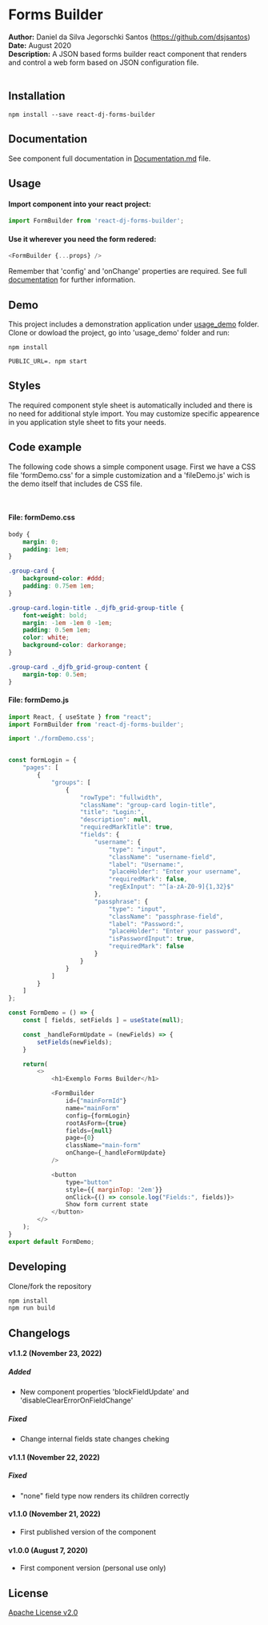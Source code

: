 # **Forms Builder**

**Author:** Daniel da Silva Jegorschki Santos (https://github.com/dsjsantos)<br />
**Date:** August 2020<br />
**Description:** A JSON based forms builder react component that renders and control a web form based on JSON configuration file.
<br />
<br />

## Installation

```
npm install --save react-dj-forms-builder
```

## Documentation

See component full documentation in [Documentation.md](https://github.com/dsjsantos/react-dj-forms-builder/blob/master/Documentation.md) file.

## Usage

#### Import component into your react project:

```js
import FormBuilder from 'react-dj-forms-builder';
```

#### Use it wherever you need the form redered:

```js
<FormBuilder {...props} />
```

Remember that 'config' and 'onChange' properties are required. See full [documentation](https://github.com/dsjsantos/react-dj-forms-builder/blob/master/Documentation.md) for further information.


## Demo

This project includes a demonstration application under [usage_demo](https://github.com/dsjsantos/react-dj-forms-builder/tree/master/usage_demo) folder. Clone or dowload the project, go into 'usage_demo' folder and run:

```
npm install
```
```
PUBLIC_URL=. npm start
```

## Styles

The required component style sheet is automatically included and there is no need for additional style import. You may customize specific appearence in you application style sheet to fits your needs.

## Code example

The following code shows a simple component usage. First we have a CSS file 'formDemo.css' for a simple customization and a 'fileDemo.js' wich is the demo itself that includes de CSS file.

<br />

#### File: formDemo.css

```css
body {
    margin: 0;
    padding: 1em;
}

.group-card {
    background-color: #ddd;
    padding: 0.75em 1em;
}

.group-card.login-title ._djfb_grid-group-title {
    font-weight: bold;
    margin: -1em -1em 0 -1em;
    padding: 0.5em 1em;
    color: white;
    background-color: darkorange;
}

.group-card ._djfb_grid-group-content {
    margin-top: 0.5em;
}
```

#### File: formDemo.js


```js
import React, { useState } from "react";
import FormBuilder from 'react-dj-forms-builder';

import './formDemo.css';


const formLogin = {
    "pages": [
        {
            "groups": [
                {
                    "rowType": "fullwidth",
                    "className": "group-card login-title",
                    "title": "Login:",
                    "description": null,
                    "requiredMarkTitle": true,
                    "fields": {
                        "username": {
                            "type": "input",
                            "className": "username-field",
                            "label": "Username:",
                            "placeHolder": "Enter your username",
                            "requiredMark": false,
                            "regExInput": "^[a-zA-Z0-9]{1,32}$"
                        },
                        "passphrase": {
                            "type": "input",
                            "className": "passphrase-field",
                            "label": "Password:",
                            "placeHolder": "Enter your password",
                            "isPasswordInput": true,
                            "requiredMark": false
                        }
                    }
                }
            ]
        }
    ]
};

const FormDemo = () => {
    const [ fields, setFields ] = useState(null);

    const _handleFormUpdate = (newFields) => {
        setFields(newFields);
    }

    return(
        <>
            <h1>Exemplo Forms Builder</h1>

            <FormBuilder
                id={"mainFormId"}
                name="mainForm"
                config={formLogin}
                rootAsForm={true}
                fields={null}
                page={0}
                className="main-form"
                onChange={_handleFormUpdate} 
            />

            <button 
                type="button" 
                style={{ marginTop: '2em'}} 
                onClick={() => console.log("Fields:", fields)}>
                Show form current state
            </button>            
        </>
    );
}
export default FormDemo;
```

## Developing

Clone/fork the repository

```sh
npm install
npm run build
```

## Changelogs

#### v1.1.2 (November 23, 2022)
##### Added
- New component properties 'blockFieldUpdate' and 'disableClearErrorOnFieldChange'

##### Fixed
- Change internal fields state changes cheking

#### v1.1.1 (November 22, 2022)
##### Fixed
- "none" field type now renders its children correctly

#### v1.1.0 (November 21, 2022)
- First published version of the component

#### v1.0.0 (August 7, 2020)
- First component version (personal use only)

## License

[Apache License v2.0](https://opensource.org/licenses/Apache-2.0)

